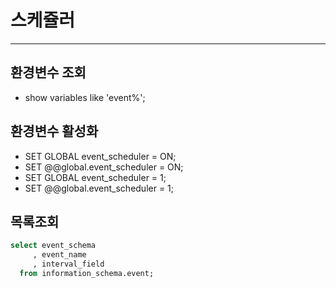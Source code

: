 # 스케쥴러
---

## 환경변수 조회
- show variables like 'event%';

## 환경변수 활성화
- SET GLOBAL event_scheduler = ON;
- SET @@global.event_scheduler = ON;
- SET GLOBAL event_scheduler = 1;
- SET @@global.event_scheduler = 1;

## 목록조회
~~~sql
select event_schema
     , event_name
     , interval_field
  from information_schema.event;
~~~
